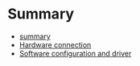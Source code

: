 # Summary

* [summary](README.md)
* [Hardware connection](setup.md)
* [Software configuration and driver](soft.md)



